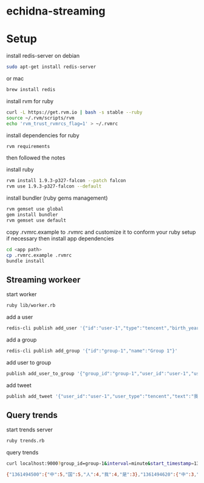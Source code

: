 # echidna-streaming

# Setup

install redis-server on debian

```bash
sudo apt-get install redis-server
```

or mac

```bash
brew install redis
```

install rvm for ruby

```bash
curl -L https://get.rvm.io | bash -s stable --ruby
source ~/.rvm/scripts/rvm
echo 'rvm_trust_rvmrcs_flag=1' > ~/.rvmrc
```

install dependencies for ruby

```bash
rvm requirements
```

then followed the notes

install ruby

```bash
rvm install 1.9.3-p327-falcon --patch falcon
rvm use 1.9.3-p327-falcon --default
```

install bundler (ruby gems management)

```bash
rvm gemset use global
gem install bundler
rvm gemset use default
```

copy .rvmrc.example to .rvmrc and customize it to conform your ruby setup if necessary
then install app dependencies

```bash
cd <app path>
cp .rvmrc.example .rvmrc
bundle install
```

## Streaming workeer

start worker

```bash
ruby lib/worker.rb
```

add a user

```bash
redis-cli publish add_user '{"id":"user-1","type":"tencent","birth_year":2000,"gender":"f","city":"shanghai"}'

```

add a group

```bash
redis-cli publish add_group '{"id":"group-1","name":"Group 1"}'

```

add user to group

```bash
publish add_user_to_group '{"group_id":"group-1","user_id":"user-1","user_type":"tencent"}'
```

add tweet

```bash
publish add_tweet '{"user_id":"user-1","user_type":"tencent","text":"我是中国人","id":"abc","url":"http://t.qq.com/t/abc","timestamp":1361494534}'
```

## Query trends

start trends server

```bash
ruby trends.rb
```

query trends

```bash
curl localhost:9000?group_id=group-1&interval=minute&start_timestamp=1361494500&end_timestamp=1361496600

{"1361494500":{"中":5,"国":5,"人":4,"我":4,"是":3},"1361494620":{"中":3,"国":3,"人":2,"我":2,"是":1}}
```
